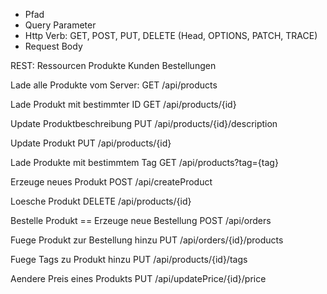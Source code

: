 - Pfad
- Query Parameter
- Http Verb: GET, POST, PUT, DELETE (Head, OPTIONS, PATCH, TRACE)
- Request Body

REST: Ressourcen
Produkte
Kunden
Bestellungen

Lade alle Produkte vom Server:
GET /api/products

Lade Produkt mit bestimmter ID
GET /api/products/{id}

Update Produktbeschreibung
PUT /api/products/{id}/description

Update Produkt
PUT /api/products/{id}

Lade Produkte mit bestimmtem Tag
GET /api/products?tag={tag}

Erzeuge neues Produkt
POST /api/createProduct

Loesche Produkt
DELETE /api/products/{id}

Bestelle Produkt == Erzeuge neue Bestellung
POST /api/orders

Fuege Produkt zur Bestellung hinzu
PUT /api/orders/{id}/products

Fuege Tags zu Produkt hinzu
PUT /api/products/{id}/tags

Aendere Preis eines Produkts
PUT /api/updatePrice/{id}/price